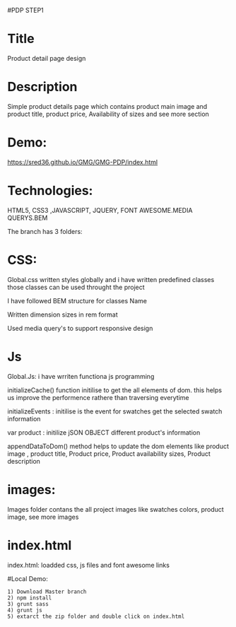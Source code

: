 #PDP STEP1

# Title
  Product detail page design

# Description
 Simple product details page which contains product main image and product title, product price, Availability of sizes and see more section

# Demo:
   https://sred36.github.io/GMG/GMG-PDP/index.html
  
# Technologies: 

  HTML5, CSS3 ,JAVASCRIPT, JQUERY, FONT AWESOME.MEDIA QUERYS.BEM

The branch has 3 folders:

# CSS:
  Global.css  written styles globally and i have written predefined classes those classes can be used throught the project

  I have followed BEM structure for classes Name 

  Written dimension sizes in rem format

  Used media query's to support responsive design

# Js

  Global.Js: i have wrriten functiona js programming

  initializeCache() function initilise to get the all elements of dom. this helps us improve the performence rathere than traversing everytime

  initializeEvents : initilise is the event for swatches get the selected swatch information 

  var product : initilize jSON OBJECT different product's information

   appendDataToDom() method helps to update the dom elements like product image , product title, Product price, Product availability sizes, Product description


# images:

  Images folder contans the all project images like swatches colors, product image, see more images

# index.html
  
  index.html: loadded css, js files and font awesome links

#Local Demo: 
    
    1) Download Master branch
    2) npm install
    3) grunt sass
    4) grunt js
    5) extarct the zip folder and double click on index.html
